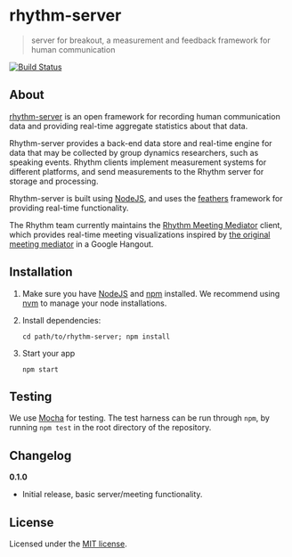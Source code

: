 # rhythm-server

> server for breakout, a measurement and feedback framework for human communication

[![Build Status](https://travis-ci.org/HumanDynamics/rhythm-server.svg?branch=development)](https://travis-ci.org/HumanDynamics/rhythm-server)

## About

[rhythm-server](https://rhythm.mit.edu) is an open framework for
recording human communication data and providing real-time aggregate
statistics about that data.

Rhythm-server provides a back-end data store and real-time engine for
data that may be collected by group dynamics researchers, such as
speaking events. Rhythm clients implement measurement systems for
different platforms, and send measurements to the Rhythm server for
storage and processing.

Rhythm-server is built using [NodeJS](https://nodejs.org/), and uses
the [feathers](http://feathersjs.com) framework for providing
real-time functionality.

The Rhythm team currently maintains the
[Rhythm Meeting Mediator](https://github.com/HumanDynamics/rhythm-meeting-mediator)
client, which provides real-time meeting visualizations inspired by
[the original meeting mediator](http://hd.media.mit.edu/tech-reports/TR-616.pdf)
in a Google Hangout.

## Installation

1. Make sure you have [NodeJS](https://nodejs.org/) and
   [npm](https://www.npmjs.com/) installed. We recommend using
   [nvm](https://github.com/creationix/nvm) to manage your node
   installations.
2. Install dependencies:

    ```
    cd path/to/rhythm-server; npm install
    ```

3. Start your app

    ```
    npm start
    ```

## Testing

We use [Mocha](https://mochajs.org) for testing. The test harness can
be run through `npm`, by running `npm test` in the root directory of the repository.

## Changelog

__0.1.0__

- Initial release, basic server/meeting functionality.

## License

Licensed under the [MIT license](LICENSE).

